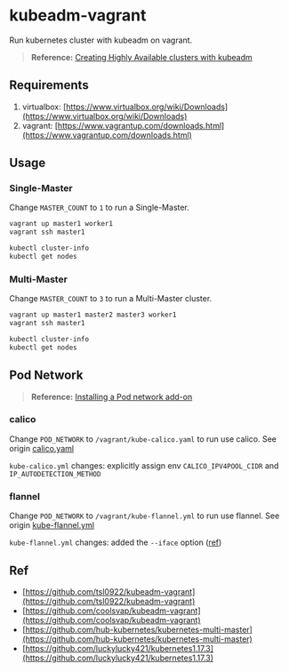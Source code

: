 # kubeadm-vagrant

Run kubernetes cluster with kubeadm on vagrant.

> **Reference:** [Creating Highly Available clusters with kubeadm](https://kubernetes.io/docs/setup/production-environment/tools/kubeadm/high-availability/)

## Requirements

1. virtualbox: [https://www.virtualbox.org/wiki/Downloads](https://www.virtualbox.org/wiki/Downloads)
2. vagrant: [https://www.vagrantup.com/downloads.html](https://www.vagrantup.com/downloads.html)

## Usage

### Single-Master

Change `MASTER_COUNT` to `1` to run a Single-Master.

```bash
vagrant up master1 worker1
vagrant ssh master1

kubectl cluster-info
kubectl get nodes
```

### Multi-Master

Change `MASTER_COUNT` to `3` to run a Multi-Master cluster.

```bash
vagrant up master1 master2 master3 worker1
vagrant ssh master1

kubectl cluster-info
kubectl get nodes
```

## Pod Network

> **Reference:** [Installing a Pod network add-on](https://kubernetes.io/docs/setup/production-environment/tools/kubeadm/create-cluster-kubeadm/#pod-network)

### calico

Change `POD_NETWORK` to `/vagrant/kube-calico.yaml` to run use calico. See origin [calico.yaml](https://docs.projectcalico.org/archive/v3.21/manifests/calico.yaml)

`kube-calico.yml` changes: explicitly assign env `CALICO_IPV4POOL_CIDR` and `IP_AUTODETECTION_METHOD`

### flannel

Change `POD_NETWORK` to `/vagrant/kube-flannel.yml` to run use flannel. See origin [kube-flannel.yml](https://github.com/flannel-io/flannel/blob/master/Documentation/kube-flannel.yml)

`kube-flannel.yml` changes: added the `--iface` option ([ref](https://github.com/coreos/flannel/blob/master/Documentation/troubleshooting.md#vagrant))

## Ref

- [https://github.com/tsl0922/kubeadm-vagrant](https://github.com/tsl0922/kubeadm-vagrant)
- [https://github.com/coolsvap/kubeadm-vagrant](https://github.com/coolsvap/kubeadm-vagrant)
- [https://github.com/hub-kubernetes/kubernetes-multi-master](https://github.com/hub-kubernetes/kubernetes-multi-master)
- [https://github.com/luckylucky421/kubernetes1.17.3](https://github.com/luckylucky421/kubernetes1.17.3)
